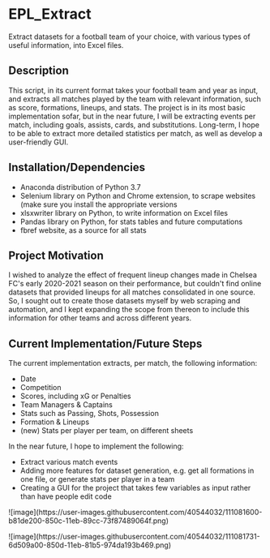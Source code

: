 # EPL_Extract
Extract datasets for a football team of your choice, with various types of useful information, into Excel files.

<h2>Description</h2>
This script, in its current format takes your football team and year as input, and extracts all matches played by the team with relevant information, such as score, formations, lineups, and stats.
The project is in its most basic implementation sofar, but in the near future, I will be extracting events per match, including goals, assists, cards, and substitutions. Long-term, I hope to be able to extract more detailed statistics per match, as well as develop a user-friendly GUI.


<h2>Installation/Dependencies</h2>
<ul>
<li>Anaconda distribution of Python 3.7</li>
<li>Selenium library on Python and Chrome extension, to scrape websites (make sure you install the appropriate versions </li>
<li>xlsxwriter library on Python, to write information on Excel files</li>
<li>Pandas library on Python, for stats tables and future computations</li>
<li> fbref website, as a source for all stats </li>
 </ul>
  
 
<h2>Project Motivation</h2>
I wished to analyze the effect of frequent lineup changes made in Chelsea FC's early 2020-2021 season on their performance, but couldn't find online datasets that provided lineups for all matches consolidated in one source. So, I sought out to create those datasets myself by web scraping and automation, and I kept expanding the scope from thereon to include this information for other teams and across different years.


<h2>Current Implementation/Future Steps</h2>

The current implementation extracts, per match, the following information:
<ul>
<li> Date </li>
<li> Competition</li>
<li> Scores, including xG or Penalties </li>
<li> Team Managers & Captains </li>
<li> Stats such as Passing, Shots, Possession </li>
<li> Formation & Lineups </li>
<li> (new) Stats per player per team, on different sheets </li>
</ul>

In the near future, I hope to implement the following:
<ul>
 <li> Extract various match events </li>
 <li> Adding more features for dataset generation, e.g. get all formations in one file, or generate stats per player in a team </li>
 <li> Creating a GUI for the project that takes few variables as input rather than have people edit code </li>
 </ul>
 
 <p>![image](https://user-images.githubusercontent.com/40544032/111081600-b81de200-850c-11eb-89cc-73f87489064f.png)</p>
 
 <p> 
![image](https://user-images.githubusercontent.com/40544032/111081731-6d509a00-850d-11eb-81b5-974da193b469.png)
</p>
 
